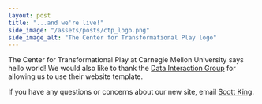 ```yaml
---
layout: post
title: "...and we're live!"
side_image: "/assets/posts/ctp_logo.png"
side_image_alt: "The Center for Transformational Play logo"
---
```


The Center for Transformational Play at Carnegie Mellon University says hello world! 
We would also like to thank the [Data Interaction Group](https://dig.cmu.edu/) for 
allowing us to use their website template. 

If you have any questions or concerns about our new site, email [Scott King](mailto:jsking@andrew.cmu.edu).